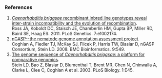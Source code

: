 
### References

1.  [*Caenorhabditis briggsae* recombinant inbred line genotypes reveal
    inter-strain incompatibility and the evolution of
    recombination](http://europepmc.org/abstract/MED/21779179). \
    Ross JA, Koboldt DC, Staisch JE, Chamberlin HM, Gupta BP, Miller RD,
    Baird SE, Haag ES. 2011. PLoS Genetics. 7:e1002174.
2.  [nGASP\--the nematode genome annotation assessment
    project](http://europepmc.org/abstract/MED/19099578). \
    Coghlan A, Fiedler TJ, McKay SJ, Flicek P, Harris TW, Blasiar D,
    nGASP Consortium, Stein LD. 2008. BMC Bioinformatics. 9:549.
3.  [The genome sequence of *Caenorhabditis briggsae*: a platform for
    comparative genomics](http://europepmc.org/abstract/MED/14624247). \
    Stein LD, Bao Z, Blasiar D, Blumenthal T, Brent MR, Chen N,
    Chinwalla A, Clarke L, Clee C, Coghlan A et al. 2003. PLoS Biology.
    1:E45.

